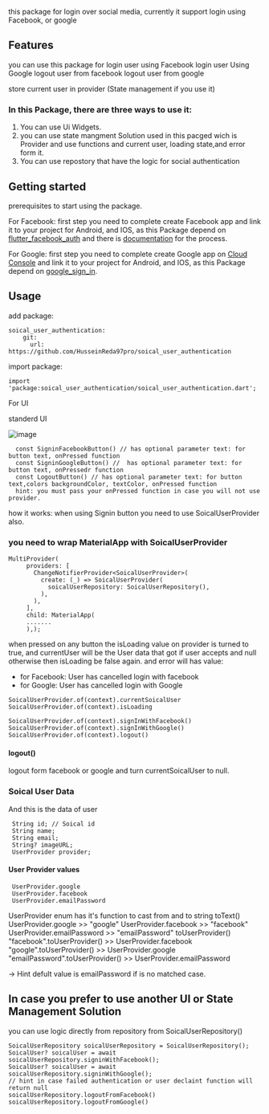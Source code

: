 <!-- 
This README describes the package. If you publish this package to pub.dev,
this README's contents appear on the landing page for your package.

For information about how to write a good package README, see the guide for
[writing package pages](https://dart.dev/guides/libraries/writing-package-pages). 

For general information about developing packages, see the Dart guide for
[creating packages](https://dart.dev/guides/libraries/create-library-packages)
and the Flutter guide for
[developing packages and plugins](https://flutter.dev/developing-packages). 
-->

this package for login over social media, currently it support login using Facebook, or google

## Features

you can use this package for
login user using Facebook
login user Using Google
logout user from facebook
logout user from google

store current user in provider (State management if you use it)

### In this Package, there are three ways to use it:


1. You can use Ui Widgets.
2. you can use state mangment Solution used in this pacged wich is Provider and use functions and current user, loading state,and error form it.
3. You can use repostory that have the logic for social authentication

## Getting started

prerequisites to start using the package.


For Facebook:
first step you need to complete create Facebook app and link it to your project for Android, and IOS,
as this Package depend on [flutter_facebook_auth](https://pub.dev/packages/flutter_facebook_auth)
and there is [documentation](https://facebook.meedu.app/docs/5.x.x/intro) for the process.

For Google: 
first step you need to complete create Google app on [Cloud Console](https://console.cloud.google.com/apis/dashboard) and link it to your project for Android, and IOS, as this Package depend on [google_sign_in](https://pub.dev/packages/google_sign_in).


## Usage

add package:

````
soical_user_authentication:
    git:  
      url: https://github.com/HusseinReda97pro/soical_user_authentication
````

import package:

````
import 'package:soical_user_authentication/soical_user_authentication.dart';
````


For UI 

standerd UI 

![image](https://user-images.githubusercontent.com/47584580/200312074-fedc6417-61a4-41a6-a764-eeb8e8e8da77.png)

````
  const SigninFacebookButton() // has optional parameter text: for button text, onPressed function 
  const SigninGoogleButton() //  has optional parameter text: for button text, onPressedr function
  const LogoutButton() // has optional parameter text: for button text,colors backgroundColor, textColor, onPressed function 
  hint: you must pass your onPressed function in case you will not use provider.
 ````
 
how it works:
   when using Signin button you need to use SoicalUserProvider also.
   
 
### you need to wrap MaterialApp with SoicalUserProvider 
 
 ```
 MultiProvider(
      providers: [
        ChangeNotifierProvider<SoicalUserProvider>(
          create: (_) => SoicalUserProvider(
            soicalUserRepository: SoicalUserRepository(),
          ),
        ),
      ],
      child: MaterialApp(
      .......
      ),);
 ```
 
when pressed on any button  the isLoading value on provider is turned to true, 
and currentUser will be the User data that got if user accepts and null otherwise then isLoading be false again.
and error will has value:
- for Facebook: User has cancelled login with facebook
- for Google: User has cancelled login with Google


````
SoicalUserProvider.of(context).currentSoicalUser 
SoicalUserProvider.of(context).isLoading

SoicalUserProvider.of(context).signInWithFacebook()
SoicalUserProvider.of(context).signInWithGoogle()
SoicalUserProvider.of(context).logout()

````
#### logout()
logout form facebook or google and turn currentSoicalUser to null.

### Soical User Data
And this is the data of user 
 ````
  String id; // Soical id 
  String name;
  String email;
  String? imageURL;
  UserProvider provider;
 ````
 
#### User Provider values
 
 ````
  UserProvider.google 
  UserProvider.facebook 
  UserProvider.emailPassword
 ````
  UserProvider enum has it's function to cast from and to string
  toText()
      UserProvider.google  >> "google"
      UserProvider.facebook  >> "facebook"
      UserProvider.emailPassword  >> "emailPassword"
  toUserProvider()
      "facebook".toUserProvider() >> UserProvider.facebook
      "google".toUserProvider() >> UserProvider.google
      "emailPassword".toUserProvider() >> UserProvider.emailPassword

 -> Hint defult value is emailPassword if is no matched case.
 
## In case you prefer to use another UI or State Management Solution

you can use logic directly  from repository from SoicalUserRepository()

````
SoicalUserRepository soicalUserRepository = SoicalUserRepository();
SoicalUser? soicalUser = await soicalUserRepository.signinWithFacebook();
SoicalUser? soicalUser = await soicalUserRepository.signinWithGoogle();
// hint in case failed authentication or user declaint function will return null
soicalUserRepository.logoutFromFacebook()
soicalUserRepository.logoutFromGoogle()
````

